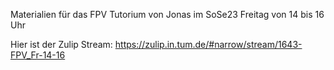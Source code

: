 Materialien für das FPV Tutorium von Jonas im SoSe23 Freitag von 14 bis 16 Uhr

Hier ist der Zulip Stream: https://zulip.in.tum.de/#narrow/stream/1643-FPV_Fr-14-16
